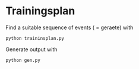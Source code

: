 # Trainingsplan

Find a suitable sequence of events ( = geraete) with

```
python traininsplan.py
```

Generate output with
```
python gen.py
```
